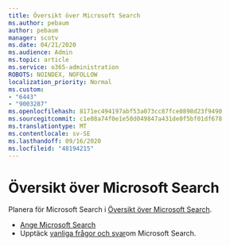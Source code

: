 ```yaml
---
title: Översikt över Microsoft Search
ms.author: pebaum
author: pebaum
manager: scotv
ms.date: 04/21/2020
ms.audience: Admin
ms.topic: article
ms.service: o365-administration
ROBOTS: NOINDEX, NOFOLLOW
localization_priority: Normal
ms.custom:
- "6443"
- "9003287"
ms.openlocfilehash: 8171ec494197abf53a073cc87fce0898d23f9490
ms.sourcegitcommit: c1e08a74f0e1e50d049847a431de0f5bf01df678
ms.translationtype: MT
ms.contentlocale: sv-SE
ms.lasthandoff: 09/16/2020
ms.locfileid: "48194215"
---
```

# <a name="overview-of-microsoft-search"></a>Översikt över Microsoft Search

Planera för Microsoft Search i [Översikt över Microsoft Search](https://docs.microsoft.com/microsoftsearch/overview-microsoft-search).

- [Ange Microsoft Search](https://docs.microsoft.com/microsoftsearch/setup-microsoft-search)
- Upptäck [vanliga frågor och svar](https://docs.microsoft.com/microsoftsearch/faqs)om Microsoft Search.
